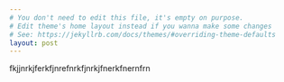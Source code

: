 ```yaml
---
# You don't need to edit this file, it's empty on purpose.
# Edit theme's home layout instead if you wanna make some changes
# See: https://jekyllrb.com/docs/themes/#overriding-theme-defaults
layout: post
---
```



fkjjnrkjferkfjnrefnrkfjnrkjfnerkfnernfrn